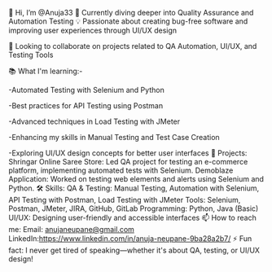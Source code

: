 👋 Hi, I’m @Anuja33
🌱 Currently diving deeper into Quality Assurance and Automation Testing
💡 Passionate about creating bug-free software and improving user experiences through UI/UX design

💬 Looking to collaborate on projects related to QA Automation, UI/UX, and Testing Tools

📚 What I'm learning:-

-Automated Testing with Selenium and Python

-Best practices for API Testing using Postman

-Advanced techniques in Load Testing with JMeter

-Enhancing my skills in Manual Testing and Test Case Creation

-Exploring UI/UX design concepts for better user interfaces
🚀 Projects:
Shringar Online Saree Store: Led QA project for testing an e-commerce platform, implementing automated tests with Selenium.
Demoblaze Application: Worked on testing web elements and alerts using Selenium and Python.
🛠️ Skills:
QA & Testing: Manual Testing, Automation with Selenium, API Testing with Postman, Load Testing with JMeter
Tools: Selenium, Postman, JMeter, JIRA, GitHub, GitLab
Programming: Python, Java (Basic)
UI/UX: Designing user-friendly and accessible interfaces
📫 How to reach me:
Email: anujaneupane@gmail.com
LinkedIn:https://www.linkedin.com/in/anuja-neupane-9ba28a2b7/
⚡ Fun fact:
I never get tired of speaking—whether it's about QA, testing, or UI/UX design!


